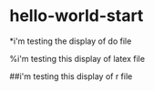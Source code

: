 # hello-world-start

*i'm testing the display of do file 

%i'm testing this display of latex file 


##i'm testing this display of r file 
